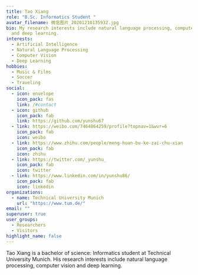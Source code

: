 ```yaml
---
title: Tao Xiang
role: "B.Sc. Informatics Student "
avatar_filename: 微信图片_20201210135932.jpg
bio: My research interests include natural language processing, computer vision
  and deep learning.
interests:
  - Artificial Intelligence
  - Natural Language Processing
  - Computer Vision
  - Deep Learning
hobbies:
  - Music & Films
  - Soccer
  - Traveling
social:
  - icon: envelope
    icon_pack: fas
    link: /#contact
  - icon: github
    icon_pack: fab
    link: https://github.com/yunshu67
  - link: https://weibo.com/7464864259/profile?topnav=1&wvr=6
    icon_pack: fab
    icon: weibo
  - link: https://www.zhihu.com/people/meng-huan-bu-ke-zai-chu-xian
    icon_pack: fab
    icon: zhihu
  - link: https://twitter.com/_yunshu_
    icon_pack: fab
    icon: twitter
  - link: https://www.linkedin.com/in/yunshu86/
    icon_pack: fab
    icon: linkedin
organizations:
  - name: Technical University Munich
    url: "https://www.tum.de/"
email: ""
superuser: true
user_groups:
  - Researchers
  - Visitors
highlight_name: false
---
```

Tao Xiang is a bachelor of science: Informatics student at Technical University Munich. His research interests include natural language processing, computer vision and deep learning.